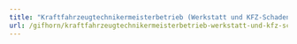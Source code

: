 ```yaml
---
title: "Kraftfahrzeugtechnikermeisterbetrieb (Werkstatt und KFZ-Schadenservice)"
url: /gifhorn/kraftfahrzeugtechnikermeisterbetrieb-werkstatt-und-kfz-schadenservice/
---
```

